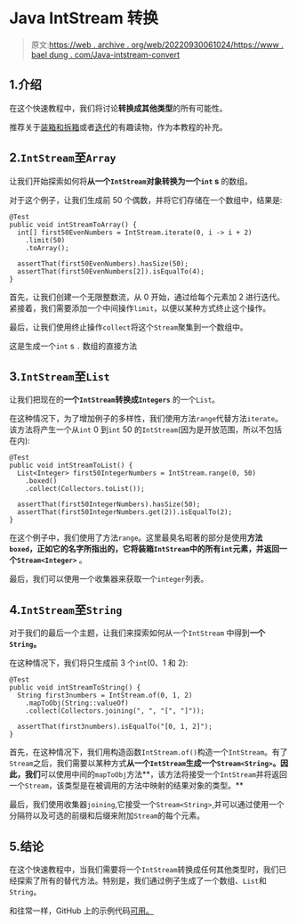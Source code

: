 # Java IntStream 转换

> 原文:[https://web . archive . org/web/20220930061024/https://www . bael dung . com/Java-intstream-convert](https://web.archive.org/web/20220930061024/https://www.baeldung.com/java-intstream-convert)

## 1.介绍

在这个快速教程中，我们将讨论**转换成其他类型**的所有可能性。

推荐关于[装箱和拆箱](/web/20221205122221/https://www.baeldung.com/java-8-primitive-streams)或者[迭代](/web/20221205122221/https://www.baeldung.com/java-stream-indices)的有趣读物，作为本教程的补充。

## 2.`IntStream`至`Array`

让我们开始探索如何将**从一个`IntStream`对象转换为一个`int` s** 的数组。

对于这个例子，让我们生成前 50 个偶数，并将它们存储在一个数组中，结果是:

```
@Test
public void intStreamToArray() {
  int[] first50EvenNumbers = IntStream.iterate(0, i -> i + 2)
    .limit(50)
    .toArray();

  assertThat(first50EvenNumbers).hasSize(50);
  assertThat(first50EvenNumbers[2]).isEqualTo(4);
}
```

首先，让我们创建一个无限整数流，从 0 开始，通过给每个元素加 2 进行迭代。紧接着，我们需要添加一个中间操作`limit`，以便以某种方式终止这个操作。

最后，让我们使用终止操作`collect`将这个`Stream`聚集到一个数组中。

这是生成一个`int` s ``.`` 数组的直接方法

## 3.`IntStream`至`List`

让我们把现在的**一个`IntStream`转换成`Integers`** 的一个`List`。

在这种情况下，为了增加例子的多样性，我们使用方法`range`代替方法`iterate`。该方法将产生一个从`int` 0 到`int` 50 的`IntStream`(因为是开放范围，所以不包括在内):

```
@Test
public void intStreamToList() {
  List<Integer> first50IntegerNumbers = IntStream.range(0, 50)
    .boxed()
    .collect(Collectors.toList());

  assertThat(first50IntegerNumbers).hasSize(50);
  assertThat(first50IntegerNumbers.get(2)).isEqualTo(2);
}
```

在这个例子中，我们使用了方法`range`。这里最臭名昭著的部分是使用**方法`boxed`，正如它的名字所指出的，它将装箱`IntStream`中的所有`int`元素，并返回一个`Stream<Integer>`** 。

最后，我们可以使用一个收集器来获取一个`integer`列表。

## 4.`IntStream`至`String`

对于我们的最后一个主题，让我们来探索如何从一个`IntStream` 中得到**一个`String`。**

在这种情况下，我们将只生成前 3 个`int`(0、1 和 2):

```
@Test
public void intStreamToString() {
  String first3numbers = IntStream.of(0, 1, 2)
    .mapToObj(String::valueOf)
    .collect(Collectors.joining(", ", "[", "]"));

  assertThat(first3numbers).isEqualTo("[0, 1, 2]");
}
```

首先，在这种情况下，我们用构造函数`IntStream.of()`构造一个`IntStream`。有了`Stream`之后，我们需要以某种方式**从一个`IntStream`生成一个`Stream<String>`。因此，我们**可以使用中间的`mapToObj`方法**，该方法将接受一个`IntStream`并将返回一个`Stream`，该类型是在被调用的方法中映射的结果对象的类型。**

最后，我们使用收集器`joining`,它接受一个`Stream<String>`,并可以通过使用一个分隔符以及可选的前缀和后缀来附加`Stream`的每个元素。

## 5.结论

在这个快速教程中，当我们需要将一个`IntStream`转换成任何其他类型时，我们已经探索了所有的替代方法。特别是，我们通过例子生成了一个数组、`List`和`String`。

和往常一样，GitHub 上的示例代码[可用。](https://web.archive.org/web/20221205122221/https://github.com/eugenp/tutorials/tree/master/core-java-modules/core-java-streams-2)